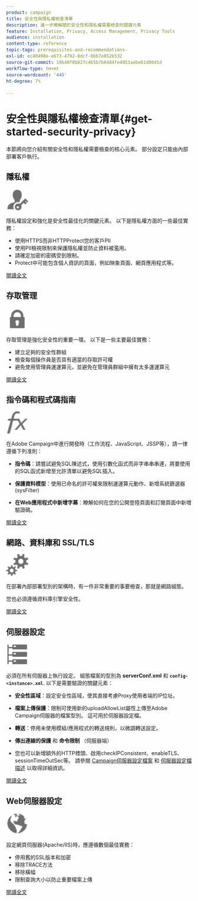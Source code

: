 ```yaml
---
product: campaign
title: 安全性與隱私權檢查清單
description: 進一步瞭解關於安全性和隱私權需要檢查的關鍵元素
feature: Installation, Privacy, Access Management, Privacy Tools
audience: installation
content-type: reference
topic-tags: prerequisites-and-recommendations-
exl-id: ec40498e-e673-4792-8dcf-8bb7e852b532
source-git-commit: 19b40f0b827c4b5b7b6484fe4953aebe61d00d1d
workflow-type: tm+mt
source-wordcount: '445'
ht-degree: 7%

---
```


# 安全性與隱私權檢查清單{#get-started-security-privacy}



本節將向您介紹有關安全性和隱私權需要檢查的核心元素。 部分設定只能由內部部署客戶執行。

## 隱私權

<img src="assets/do-not-localize/icon_privacy.svg" width="60px">

隱私權設定和強化是安全性最佳化的關鍵元素。 以下是隱私權方面的一些最佳實務：

* 使用HTTPS而非HTTPProtect您的客戶PII
* 使用PII檢視限制來保護隱私權並防止資料被濫用。
* 請確定加密的密碼受到限制。
* Protect中可能包含個人資訊的頁面，例如映象頁面、網頁應用程式等。

[閱讀全文](../../installation/using/privacy.md)

## 存取管理

<img src="assets/do-not-localize/icon_access.svg" width="60px">

存取管理是強化安全性的重要一環。 以下是一些主要最佳實務：

* 建立足夠的安全性群組
* 檢查每個操作員是否具有適當的存取許可權
* 避免使用管理員運運算元，並避免在管理員群組中擁有太多運運算元

[閱讀全文](../../installation/using/access-management.md)

## 指令碼和程式碼指南

<img src="assets/do-not-localize/icon_scripting.svg" width="60px">

在Adobe Campaign中進行開發時（工作流程、JavaScript、JSSP等），請一律遵循下列准則：

* **指令碼**：請嘗試避免SQL陳述式，使用引數化函式而非字串串串連，將要使用的SQL函式新增至允許清單以避免SQL插入。

* **保護資料模型**：使用已命名的許可權來限制運運算元動作、新增系統篩選器(sysFilter)

* **在Web應用程式中新增字幕**：瞭解如何在您的公開登陸頁面和訂閱頁面中新增驗證碼。

[閱讀全文](../../installation/using/scripting-coding-guidelines.md)

## 網路、資料庫和 SSL/TLS

<img src="assets/do-not-localize/icon_network.svg" width="60px">

在部署內部部署型別的架構時，有一件非常重要的事要檢查，那就是網路組態。

您也必須遵循資料庫引擎安全性。

[閱讀全文](../../installation/using/network-database.md)


## 伺服器設定

<img src="assets/do-not-localize/icon_server.svg" width="60px">

必須在所有伺服器上執行設定。 組態檔案的型別為 **serverConf.xml** 和 **`config-<instance>.xml`**. 以下是需要驗證的關鍵元素：

* **安全性區域**：設定安全性區域，使其直接考慮Proxy使用者端的IP位址。

* **檔案上傳保護**：限制可使用新的uploadAllowList屬性上傳至Adobe Campaign伺服器的檔案型別。 這可用於伺服器設定檔。

* **轉送**：停用未使用模組/應用程式的轉送規則，以微調轉送設定。

* **傳出連線的保護** 和 **命令限制** （伺服器端）

* 您也可以新增額外的HTTP標頭、啟用checkIPConsistent、enableTLS、sessionTimeOutSec等。 請參閱 [Campaign伺服器設定檔案](../../installation/using/configuring-campaign-server.md) 和 [伺服器設定檔描述](../../installation/using/the-server-configuration-file.md) 以取得詳細資訊。

[閱讀全文](../../installation/using/server-configuration.md)

## Web伺服器設定

<img src="assets/do-not-localize/icon_web.svg" width="60px">

設定網頁伺服器(Apache/IIS)時，應遵循數個最佳實務：

* 停用舊的SSL版本和加密
* 移除TRACE方法
* 移除橫幅
* 限制查詢大小以防止重要檔案上傳

[閱讀全文](../../installation/using/web-server-configuration.md)
